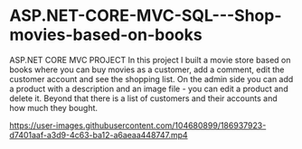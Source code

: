 # ASP.NET-CORE-MVC-SQL---Shop-movies-based-on-books
ASP.NET CORE MVC PROJECT In this project I built a movie store based on books where you can buy movies as a customer, add a comment, edit the customer account and see the shopping list. On the admin side you can add a product with a description and an image file - you can edit a product and delete it. Beyond that there is a list of customers and their accounts and how much they bought. 




https://user-images.githubusercontent.com/104680899/186937923-d7401aaf-a3d9-4c63-ba12-a6aeaa448747.mp4






